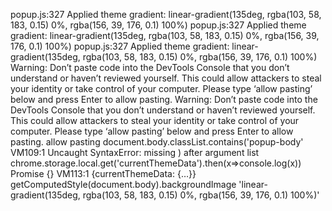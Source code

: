 popup.js:327 Applied theme gradient: linear-gradient(135deg, rgba(103, 58, 183, 0.15) 0%, rgba(156, 39, 176, 0.1) 100%)
popup.js:327 Applied theme gradient: linear-gradient(135deg, rgba(103, 58, 183, 0.15) 0%, rgba(156, 39, 176, 0.1) 100%)
popup.js:327 Applied theme gradient: linear-gradient(135deg, rgba(103, 58, 183, 0.15) 0%, rgba(156, 39, 176, 0.1) 100%)
Warning: Don’t paste code into the DevTools Console that you don’t understand or haven’t reviewed yourself. This could allow attackers to steal your identity or take control of your computer. Please type ‘allow pasting’ below and press Enter to allow pasting.
Warning: Don’t paste code into the DevTools Console that you don’t understand or haven’t reviewed yourself. This could allow attackers to steal your identity or take control of your computer. Please type ‘allow pasting’ below and press Enter to allow pasting.
allow pasting
document.body.classList.contains('popup-body'
VM109:1 Uncaught SyntaxError: missing ) after argument list
chrome.storage.local.get('currentThemeData').then(x=>console.log(x))
Promise {<pending>}
VM113:1 {currentThemeData: {…}}
getComputedStyle(document.body).backgroundImage
'linear-gradient(135deg, rgba(103, 58, 183, 0.15) 0%, rgba(156, 39, 176, 0.1) 100%)'
